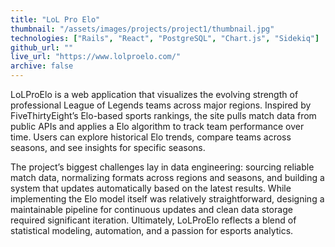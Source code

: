 ```yaml
---
title: "LoL Pro Elo"
thumbnail: "/assets/images/projects/project1/thumbnail.jpg"
technologies: ["Rails", "React", "PostgreSQL", "Chart.js", "Sidekiq"]
github_url: ""
live_url: "https://www.lolproelo.com/"
archive: false
---
```


LoLProElo is a web application that visualizes the evolving strength of professional League of Legends teams across major regions. Inspired by FiveThirtyEight’s Elo-based sports rankings, the site pulls match data from public APIs and applies a Elo algorithm to track team performance over time. Users can explore historical Elo trends, compare teams across seasons, and see insights for specific seasons.

The project’s biggest challenges lay in data engineering: sourcing reliable match data, normalizing formats across regions and seasons, and building a system that updates automatically based on the latest results. While implementing the Elo model itself was relatively straightforward, designing a maintainable pipeline for continuous updates and clean data storage required significant iteration. Ultimately, LoLProElo reflects a blend of statistical modeling, automation, and a passion for esports analytics.

